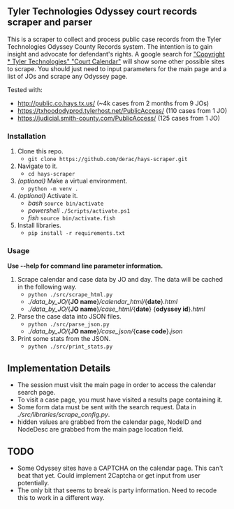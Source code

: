 ## Tyler Technologies Odyssey court records scraper and parser

This is a scraper to collect and process public case records from the Tyler Technologies Odyssey County Records system. The intention is to gain insight and advocate for defendant's rights. A google search for ["Copyright \* Tyler Technologies" "Court Calendar"](https://www.google.com/search?q=%22Copyright+*+Tyler+Technologies%22+%22Court+Calendar%22&oq=%22Copyright+*+Tyler+Technologies%22+%22Court+Calendar%22&aqs=edge..69i57.283j0j1&sourceid=chrome&ie=UTF-8) will show some other possible sites to scrape. You should just need to input parameters for the main page and a list of JOs and scrape any Odyssey page.

Tested with:

- http://public.co.hays.tx.us/ (~4k cases from 2 months from 9 JOs)
- https://txhoododyprod.tylerhost.net/PublicAccess/ (110 cases from 1 JO)
- https://judicial.smith-county.com/PublicAccess/ (125 cases from 1 JO)

### Installation

1. Clone this repo.
   - `git clone https://github.com/derac/hays-scraper.git`
1. Navigate to it.
   - `cd hays-scraper`
1. _(optional)_ Make a virtual environment.
   - `python -m venv .`
1. _(optional)_ Activate it.
   - _bash_ `source bin/activate`
   - _powershell_ `./Scripts/activate.ps1`
   - _fish_ `source bin/activate.fish`
1. Install libraries.
   - `pip install -r requirements.txt`

### Usage

**Use --help for command line parameter information.**

1. Scrape calendar and case data by JO and day. The data will be cached in the following way.
   - `python ./src/scrape_html.py`
   - _./data_by_JO/_{**JO name**}_/calendar_html/_{**date**}_.html_
   - _./data_by_JO/_{**JO name**}_/case_html/_{**date**} {**odyssey id**}_.html_
1. Parse the case data into JSON files.
   - `python ./src/parse_json.py`
   - _./data_by_JO/_{**JO name**}_/case_json/_{**case code**}_.json_
1. Print some stats from the JSON.
   - `python ./src/print_stats.py`

## Implementation Details

- The session must visit the main page in order to access the calendar search page.
- To visit a case page, you must have visited a results page containing it.
- Some form data must be sent with the search request. Data in _./src/libraries/scrape_config.py_.
- hidden values are grabbed from the calendar page, NodeID and NodeDesc are grabbed from the main page location field.

## TODO

- Some Odyssey sites have a CAPTCHA on the calendar page. This can't beat that yet. Could implement 2Captcha or get input from user potentially.
- The only bit that seems to break is party information. Need to recode this to work in a different way.
